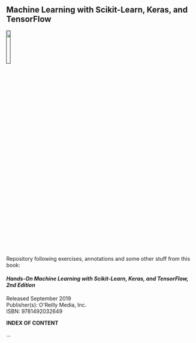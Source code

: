## Machine Learning with Scikit-Learn, Keras, and TensorFlow

<div align="left">
  <div>
  <p>
    <a align="left" href="" target="_blank">
      <img
        width="15%"
        src="https://learning.oreilly.com/library/cover/9781492032632/250w/"
      >
    </a>
  </p>
  </div>
</div>

Repository following exercises, annotations and some other stuff from this book:

#### *Hands-On Machine Learning with Scikit-Learn, Keras, and TensorFlow, 2nd Edition*
Released September 2019 <br>
Publisher(s): O'Reilly Media, Inc.<br>
ISBN: 9781492032649<br>

**INDEX OF CONTENT**

...

